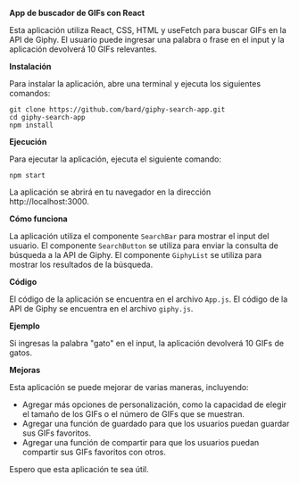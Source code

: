 **App de buscador de GIFs con React**

Esta aplicación utiliza React, CSS, HTML y useFetch para buscar GIFs en la API de Giphy. El usuario puede ingresar una palabra o frase en el input y la aplicación devolverá 10 GIFs relevantes.

**Instalación**

Para instalar la aplicación, abre una terminal y ejecuta los siguientes comandos:

```
git clone https://github.com/bard/giphy-search-app.git
cd giphy-search-app
npm install
```

**Ejecución**

Para ejecutar la aplicación, ejecuta el siguiente comando:

```
npm start
```

La aplicación se abrirá en tu navegador en la dirección http://localhost:3000.

**Cómo funciona**

La aplicación utiliza el componente `SearchBar` para mostrar el input del usuario. El componente `SearchButton` se utiliza para enviar la consulta de búsqueda a la API de Giphy. El componente `GiphyList` se utiliza para mostrar los resultados de la búsqueda.

**Código**

El código de la aplicación se encuentra en el archivo `App.js`. El código de la API de Giphy se encuentra en el archivo `giphy.js`.

**Ejemplo**

Si ingresas la palabra "gato" en el input, la aplicación devolverá 10 GIFs de gatos.

**Mejoras**

Esta aplicación se puede mejorar de varias maneras, incluyendo:

* Agregar más opciones de personalización, como la capacidad de elegir el tamaño de los GIFs o el número de GIFs que se muestran.
* Agregar una función de guardado para que los usuarios puedan guardar sus GIFs favoritos.
* Agregar una función de compartir para que los usuarios puedan compartir sus GIFs favoritos con otros.

Espero que esta aplicación te sea útil.